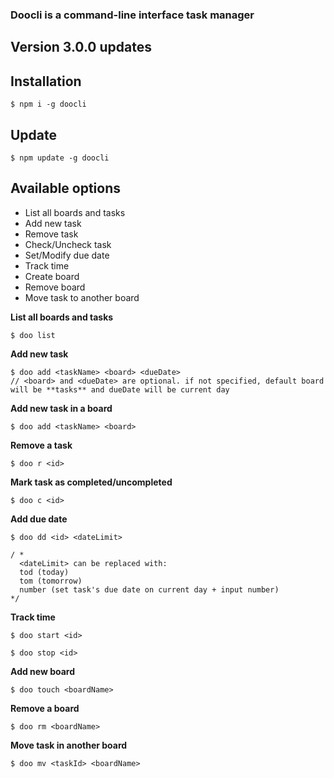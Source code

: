 ### Doocli is a command-line interface task manager 

## Version 3.0.0 updates

## Installation

    $ npm i -g doocli

## Update

    $ npm update -g doocli
    

## Available options

 - List all boards and tasks
 - Add new task
 - Remove task
 - Check/Uncheck task
 - Set/Modify due date
 - Track time
 - Create board
 - Remove board
 - Move task to another board

**List all boards and tasks**

    $ doo list
 
**Add new task**

    $ doo add <taskName> <board> <dueDate>
    // <board> and <dueDate> are optional. if not specified, default board will be **tasks** and dueDate will be current day

**Add new task in a board**

    $ doo add <taskName> <board>
    

**Remove a task**

    $ doo r <id>

**Mark task as completed/uncompleted**

    $ doo c <id>

**Add due date**

    $ doo dd <id> <dateLimit>
    
    / *
	  <dateLimit> can be replaced with:
	  tod (today)
	  tom (tomorrow)
	  number (set task's due date on current day + input number)
    */
   
**Track time**

	$ doo start <id>
        
	$ doo stop <id>

**Add new board**

	$ doo touch <boardName>
        
**Remove a board**

	$ doo rm <boardName>

**Move task in another board**

	$ doo mv <taskId> <boardName>
